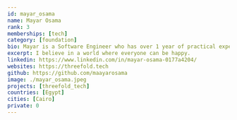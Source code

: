 ```yaml
---
id: mayar_osama
name: Mayar Osama
rank: 3
memberships: [tech]
category: [foundation]
bio: Mayar is a Software Engineer who has over 1 year of practical experience. She's experienced in working with different programming languages as python and go, as well as popular JS frameworks & libraries such as Vue, Svelte & React in addition to cloud tools like Docker, Kubernetes & Helm.
excerpt: I believe in a world where everyone can be happy.
linkedin: https://www.linkedin.com/in/mayar-osama-0177a4204/
websites: https://threefold.tech
github: https://github.com/maayarosama
image: ./mayar_osama.jpeg
projects: [threefold_tech]
countries: [Egypt]
cities: [Cairo]
private: 0
---
```

